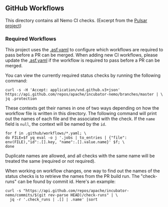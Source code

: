 <!--

    Licensed to the Apache Software Foundation (ASF) under one
    or more contributor license agreements.  See the NOTICE file
    distributed with this work for additional information
    regarding copyright ownership.  The ASF licenses this file
    to you under the Apache License, Version 2.0 (the
    "License"); you may not use this file except in compliance
    with the License.  You may obtain a copy of the License at

      http://www.apache.org/licenses/LICENSE-2.0

    Unless required by applicable law or agreed to in writing,
    software distributed under the License is distributed on an
    "AS IS" BASIS, WITHOUT WARRANTIES OR CONDITIONS OF ANY
    KIND, either express or implied.  See the License for the
    specific language governing permissions and limitations
    under the License.

-->

## GitHub Workflows

This directory contains all Nemo CI checks. (Excerpt from the [Pulsar project](https://github.com/apache/pulsar/blob/master/.github/workflows/README.md))

### Required Workflows

This project uses the [.asf.yaml](../../.asf.yaml) to configure which workflows are required to pass before a PR can be merged.
When adding new CI workflows, please update the [.asf.yaml](../../.asf.yaml) if the workflow is required to pass before a PR can be merged.

You can view the currently required status checks by running the following command:

```shell
curl -s -H 'Accept: application/vnd.github.v3+json' https://api.github.com/repos/apache/incubator-nemo/branches/master | \
jq .protection
```

These contexts get their names in one of two ways depending on how the workflow file is written in this directory. The
following command will print out the names of each file and the associated with the check. If the `name` field is `null`,
the context will be named by the `id`.

```shell
for f in .github/workflows/*.yaml; \
do FILE=$f yq eval -o j '.jobs | to_entries | {"file": env(FILE),"id":.[].key, "name":.[].value.name}' $f; \
done
```

Duplicate names are allowed, and all checks with the same name will be treated the same (required or not required).

When working on workflow changes, one way to find out the names of the status checks is to retrieve the names
from the PR build run. The "check-runs" can be found by commit id. Here's an example:

```shell
curl -s "https://api.github.com/repos/apache/incubator-nemo/commits/$(git rev-parse HEAD)/check-runs" | \
  jq -r '.check_runs | .[] | .name' |sort
```
